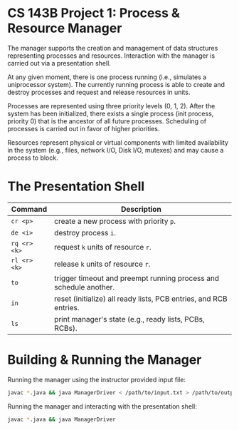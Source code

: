 # CS 143B Project 1: Process & Resource Manager
The manager supports the creation and management of data structures representing processes and resources. Interaction with the manager is carried out via a presentation shell.

At any given moment, there is one process running (i.e., simulates a uniprocessor system). The currently running process is able to create and destroy processes and request and release resources in units.

Processes are represented using three priority levels (0, 1, 2). After the system has been initialized, there exists a single process (init process, priority 0) that is the ancestor of all future processes. Scheduling of processes is carried out in favor of higher priorities.

Resources represent physical or virtual components with limited availability in the system (e.g., files, network I/O, Disk I/O, mutexes) and may cause a process to block.

# The Presentation Shell
| Command     | Description |
| ----------- | ----------- |
| `cr <p>`    | create a new process with priority `p`.|
| `de <i>`    | destroy process `i`.|
| `rq <r> <k>`| request `k` units of resource `r`.|
| `rl <r> <k>`| release `k` units of resource `r`.|
| `to`        | trigger timeout and preempt running process and schedule another.|
| `in`        | reset (initialize) all ready lists, PCB entries, and RCB entries.|
| `ls`        | print manager's state (e.g., ready lists, PCBs, RCBs). |

# Building & Running the Manager
Running the manager using the instructor provided input file:
```sh
javac *.java && java ManagerDriver < /path/to/input.txt > /path/to/output.txt
```
Running the manager and interacting with the presentation shell:
```sh
javac *.java && java ManagerDriver
```